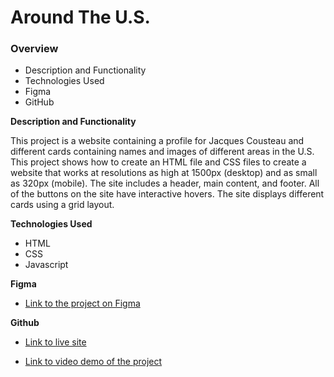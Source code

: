 # Around The U.S.

### Overview

- Description and Functionality
- Technologies Used
- Figma
- GitHub

**Description and Functionality**

This project is a website containing a profile for Jacques Cousteau and different cards containing names and images of different areas in the U.S. This project shows how to create an HTML file and CSS files to create a website that works at resolutions as high at 1500px (desktop) and as small as 320px (mobile). The site includes a header, main content, and footer. All of the buttons on the site have interactive hovers. The site displays different cards using a grid layout.

**Technologies Used**

- HTML
- CSS
- Javascript

**Figma**

- [Link to the project on Figma](https://www.figma.com/file/ii4xxsJ0ghevUOcssTlHZv/Sprint-3%3A-Around-the-US?node-id=0%3A1)

**Github**

- [Link to live site](https://marcofernstaedt.github.io/se_project_aroundtheus/)

- [Link to video demo of the project](https://www.loom.com/share/Around-the-US-13-September-2023-4b3ddd1d16144bccb5c2898a6dc6d56a?sid=3395e216-d854-4127-b62a-2cbd50b4e8b3)